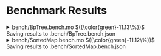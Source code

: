 # Benchmark Results



<details>

<summary>bench/BpTree.bench.mo $({\color{green}-11.13\%})$</summary>

### Comparing B+Tree and Max B+Tree

_Benchmarking the performance with 10k entries_


Instructions: ${\color{green}-11.13\\%}$
Heap: ${\color{gray}0\\%}$
Stable Memory: ${\color{gray}0\\%}$
Garbage Collection: ${\color{gray}0\\%}$


**Instructions**

|                |                                   B+Tree |                               Max B+Tree |
| :------------- | ---------------------------------------: | ---------------------------------------: |
| getFromIndex() |  59_607_817 $({\color{green}-13.87\\%})$ |  64_364_142 $({\color{green}-13.16\\%})$ |
| getIndex()     | 151_145_134 $({\color{green}-10.01\\%})$ | 151_510_359 $({\color{green}-10.00\\%})$ |
| getFloor()     |   75_126_652 $({\color{green}-6.97\\%})$ |   75_127_828 $({\color{green}-6.97\\%})$ |
| getCeiling()   |   75_127_177 $({\color{green}-6.97\\%})$ |   75_128_445 $({\color{green}-6.97\\%})$ |
| removeMin()    | 132_390_029 $({\color{green}-13.03\\%})$ | 106_541_717 $({\color{green}-17.04\\%})$ |
| removeMax()    | 104_330_921 $({\color{green}-10.72\\%})$ |  60_255_588 $({\color{green}-17.80\\%})$ |


**Heap**

|                |                            B+Tree |                        Max B+Tree |
| :------------- | --------------------------------: | --------------------------------: |
| getFromIndex() | 322.33 KiB $({\color{gray}0\\%})$ | 322.33 KiB $({\color{gray}0\\%})$ |
| getIndex()     | 584.76 KiB $({\color{gray}0\\%})$ | 584.84 KiB $({\color{gray}0\\%})$ |
| getFloor()     | 213.27 KiB $({\color{gray}0\\%})$ | 213.27 KiB $({\color{gray}0\\%})$ |
| getCeiling()   | 213.27 KiB $({\color{gray}0\\%})$ | 213.27 KiB $({\color{gray}0\\%})$ |
| removeMin()    | 212.86 KiB $({\color{gray}0\\%})$ | 478.09 KiB $({\color{gray}0\\%})$ |
| removeMax()    | 206.89 KiB $({\color{gray}0\\%})$ | 526.55 KiB $({\color{gray}0\\%})$ |


**Garbage Collection**

|                |                     B+Tree |                 Max B+Tree |
| :------------- | -------------------------: | -------------------------: |
| getFromIndex() | 0 B $({\color{gray}0\\%})$ | 0 B $({\color{gray}0\\%})$ |
| getIndex()     | 0 B $({\color{gray}0\\%})$ | 0 B $({\color{gray}0\\%})$ |
| getFloor()     | 0 B $({\color{gray}0\\%})$ | 0 B $({\color{gray}0\\%})$ |
| getCeiling()   | 0 B $({\color{gray}0\\%})$ | 0 B $({\color{gray}0\\%})$ |
| removeMin()    | 0 B $({\color{gray}0\\%})$ | 0 B $({\color{gray}0\\%})$ |
| removeMax()    | 0 B $({\color{gray}0\\%})$ | 0 B $({\color{gray}0\\%})$ |


</details>
Saving results to .bench/BpTree.bench.json

<details>

<summary>bench/SortedMap.bench.mo $({\color{green}-11.12\%})$</summary>

### Comparing RBTree, BTree and B+Tree (BpTree)

_Benchmarking the performance with 10k entries_


Instructions: ${\color{green}-11.12\\%}$
Heap: ${\color{gray}0\\%}$
Stable Memory: ${\color{gray}0\\%}$
Garbage Collection: ${\color{gray}0\\%}$


**Instructions**

|                       |                                   RBTree |                                    BTree |                                   B+Tree |                               Max B+Tree |
| :-------------------- | ---------------------------------------: | ---------------------------------------: | ---------------------------------------: | ---------------------------------------: |
| insert()              | 123_966_513 $({\color{green}-10.63\\%})$ |  108_895_034 $({\color{green}-9.66\\%})$ | 106_596_885 $({\color{green}-10.28\\%})$ | 134_608_483 $({\color{green}-11.79\\%})$ |
| replace() higher vals | 117_971_104 $({\color{green}-10.48\\%})$ |   81_599_825 $({\color{green}-7.73\\%})$ |   85_099_290 $({\color{green}-9.70\\%})$ |  115_920_822 $({\color{green}-9.16\\%})$ |
| replace() lower vals  | 117_821_865 $({\color{green}-10.47\\%})$ |   81_600_623 $({\color{green}-7.73\\%})$ |   85_100_111 $({\color{green}-9.70\\%})$ |  167_926_704 $({\color{green}-8.89\\%})$ |
| get()                 |   38_612_988 $({\color{green}-9.93\\%})$ |   73_722_692 $({\color{green}-7.37\\%})$ |   76_440_091 $({\color{green}-6.98\\%})$ |   76_441_684 $({\color{green}-6.98\\%})$ |
| entries()             |  22_845_560 $({\color{green}-10.82\\%})$ |   11_986_538 $({\color{green}-9.94\\%})$ |   3_869_650 $({\color{green}-20.35\\%})$ |   3_871_335 $({\color{green}-20.34\\%})$ |
| scan()                |       4_518 $({\color{green}-10.99\\%})$ |  24_148_386 $({\color{green}-11.14\\%})$ |   5_601_084 $({\color{green}-16.82\\%})$ |   5_585_611 $({\color{green}-16.85\\%})$ |
| remove()              | 166_045_804 $({\color{green}-11.14\\%})$ | 125_125_677 $({\color{green}-10.02\\%})$ | 113_776_950 $({\color{green}-12.16\\%})$ | 159_817_301 $({\color{green}-13.41\\%})$ |


**Heap**

|                       |                            RBTree |                             BTree |                            B+Tree |                        Max B+Tree |
| :-------------------- | --------------------------------: | --------------------------------: | --------------------------------: | --------------------------------: |
| insert()              |   8.65 MiB $({\color{gray}0\\%})$ |   1.17 MiB $({\color{gray}0\\%})$ | 723.52 KiB $({\color{gray}0\\%})$ | -25.56 MiB $({\color{gray}0\\%})$ |
| replace() higher vals |   7.81 MiB $({\color{gray}0\\%})$ |   1.11 MiB $({\color{gray}0\\%})$ |  603.9 KiB $({\color{gray}0\\%})$ | 767.38 KiB $({\color{gray}0\\%})$ |
| replace() lower vals  |   7.81 MiB $({\color{gray}0\\%})$ |   1.11 MiB $({\color{gray}0\\%})$ |  603.9 KiB $({\color{gray}0\\%})$ |   3.01 MiB $({\color{gray}0\\%})$ |
| get()                 |  15.11 KiB $({\color{gray}0\\%})$ | 476.85 KiB $({\color{gray}0\\%})$ | 213.27 KiB $({\color{gray}0\\%})$ | 213.27 KiB $({\color{gray}0\\%})$ |
| entries()             |    1.8 MiB $({\color{gray}0\\%})$ | 589.27 KiB $({\color{gray}0\\%})$ |   9.95 KiB $({\color{gray}0\\%})$ |   9.95 KiB $({\color{gray}0\\%})$ |
| scan()                |   9.78 KiB $({\color{gray}0\\%})$ | 987.75 KiB $({\color{gray}0\\%})$ |  31.73 KiB $({\color{gray}0\\%})$ |  31.73 KiB $({\color{gray}0\\%})$ |
| remove()              | -14.26 MiB $({\color{gray}0\\%})$ |   1.87 MiB $({\color{gray}0\\%})$ |  212.8 KiB $({\color{gray}0\\%})$ |   1.06 MiB $({\color{gray}0\\%})$ |


**Garbage Collection**

|                       |                           RBTree |                      BTree |                     B+Tree |                       Max B+Tree |
| :-------------------- | -------------------------------: | -------------------------: | -------------------------: | -------------------------------: |
| insert()              |       0 B $({\color{gray}0\\%})$ | 0 B $({\color{gray}0\\%})$ | 0 B $({\color{gray}0\\%})$ | 26.69 MiB $({\color{gray}0\\%})$ |
| replace() higher vals |       0 B $({\color{gray}0\\%})$ | 0 B $({\color{gray}0\\%})$ | 0 B $({\color{gray}0\\%})$ |       0 B $({\color{gray}0\\%})$ |
| replace() lower vals  |       0 B $({\color{gray}0\\%})$ | 0 B $({\color{gray}0\\%})$ | 0 B $({\color{gray}0\\%})$ |       0 B $({\color{gray}0\\%})$ |
| get()                 |       0 B $({\color{gray}0\\%})$ | 0 B $({\color{gray}0\\%})$ | 0 B $({\color{gray}0\\%})$ |       0 B $({\color{gray}0\\%})$ |
| entries()             |       0 B $({\color{gray}0\\%})$ | 0 B $({\color{gray}0\\%})$ | 0 B $({\color{gray}0\\%})$ |       0 B $({\color{gray}0\\%})$ |
| scan()                |       0 B $({\color{gray}0\\%})$ | 0 B $({\color{gray}0\\%})$ | 0 B $({\color{gray}0\\%})$ |       0 B $({\color{gray}0\\%})$ |
| remove()              | 28.62 MiB $({\color{gray}0\\%})$ | 0 B $({\color{gray}0\\%})$ | 0 B $({\color{gray}0\\%})$ |       0 B $({\color{gray}0\\%})$ |


</details>
Saving results to .bench/SortedMap.bench.json
